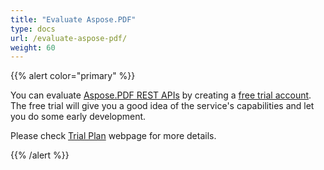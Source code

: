 ```yaml
---
title: "Evaluate Aspose.PDF"
type: docs
url: /evaluate-aspose-pdf/
weight: 60
---
```


{{% alert color="primary" %}} 

You can evaluate [Aspose.PDF REST APIs](http://apireference.aspose.cloud/pdf/) by creating a [free trial account](https://dashboard.aspose.cloud). The free trial will give you a good idea of the service's capabilities and let you do some early development.

Please check [Trial Plan](https://purchase.aspose.cloud/trial) webpage for more details.

{{% /alert %}}
